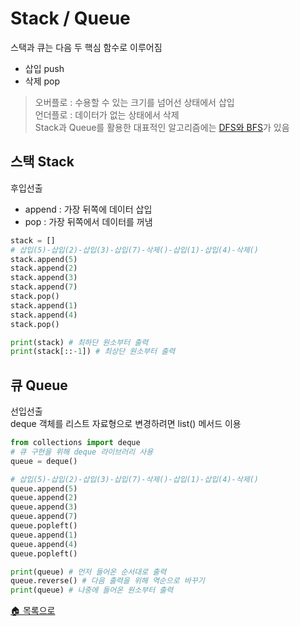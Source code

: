 # Stack / Queue

스택과 큐는 다음 두 핵심 함수로 이루어짐
* 삽입 push
* 삭제 pop
> 오버플로 : 수용할 수 있는 크기를 넘어선 상태에서 삽입  
> 언더플로 : 데이터가 없는 상태에서 삭제  
Stack과 Queue를 활용한 대표적인 알고리즘에는 [DFS와 BFS](note/DFS_BFS.md)가 있음

## 스택 Stack
후입선출  
* append : 가장 뒤쪽에 데이터 삽입
* pop : 가장 뒤쪽에서 데이터를 꺼냄
```python
stack = []
# 삽입(5)-삽입(2)-삽입(3)-삽입(7)-삭제()-삽입(1)-삽입(4)-삭제()
stack.append(5)
stack.append(2)
stack.append(3)
stack.append(7)
stack.pop()
stack.append(1)
stack.append(4)
stack.pop()

print(stack) # 최하단 원소부터 출력
print(stack[::-1]) # 최상단 원소부터 출력
```

## 큐 Queue
선입선출  
deque 객체를 리스트 자료형으로 변경하려면 list() 메서드 이용
```python
from collections import deque
# 큐 구현을 위해 deque 라이브러리 사용
queue = deque()

# 삽입(5)-삽입(2)-삽입(3)-삽입(7)-삭제()-삽입(1)-삽입(4)-삭제()
queue.append(5)
queue.append(2)
queue.append(3)
queue.append(7)
queue.popleft()
queue.append(1)
queue.append(4)
queue.popleft()

print(queue) # 먼저 들어온 순서대로 출력
queue.reverse() # 다음 출력을 위해 역순으로 바꾸기
print(queue) # 나중에 들어온 원소부터 출력
```

[🏠 목록으로](https://github.com/SeeunChoi1/ProblemSolving#%EC%95%8C%EA%B3%A0%EB%A6%AC%EC%A6%98-%EC%9D%B4%EB%A1%A0-%EC%A0%95%EB%A6%AC)
